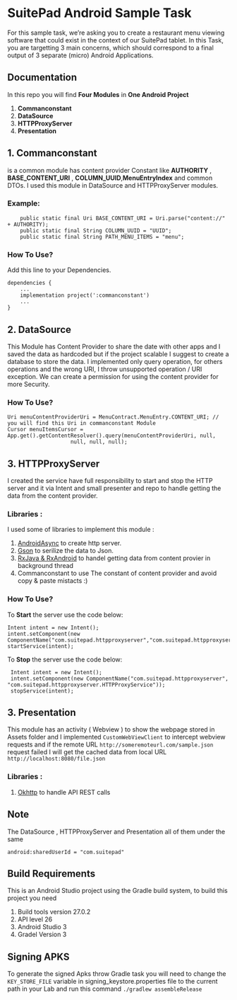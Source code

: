 # SuitePad Android Sample Task

For this sample task, we’re asking you to create a restaurant menu viewing software that could exist in the context of our SuitePad tablet.  In this Task, you are targetting 3 main concerns, which should correspond to a final output of 3 separate (micro) Android Applications.

## Documentation
In this repo you will find **Four Modules** in **One Android Project**

1. **Commanconstant** 
2. **DataSource**
3. **HTTPProxyServer**
4. **Presentation**


## 1. Commanconstant 

is a common module has content provider Constant like __AUTHORITY__ , __BASE\_CONTENT\_URI__ , __COLUMN\_UUID__,__MenuEntryIndex__ and common DTOs.
I used this module in DataSource and HTTPProxyServer modules.



### Example:
			 
		public static final Uri BASE_CONTENT_URI = Uri.parse("content://" + AUTHORITY);
		public static final String COLUMN_UUID = "UUID";
		public static final String PATH_MENU_ITEMS = "menu";

### How To Use?
Add this line to your Dependencies.

	dependencies {
		...
	    implementation project(':commanconstant')
	    ...
	}


## 2. DataSource 
This Module has Content Provider to share the date with other apps and I saved the data as hardcoded but if the project scalable I suggest to create a database to store the data. I implemented only query operation, for others operations and the wrong URI, I throw unsupported operation / URI  exception. We can create a permission for using the content provider for more Security. 


### How To Use?

	Uri menuContentProviderUri = MenuContract.MenuEntry.CONTENT_URI; // you will find this Uri in commanconstant Module
	Cursor menuItemsCursor = App.get().getContentResolver().query(menuContentProviderUri, null,
                        null, null, null);



## 3. HTTPProxyServer 

I created the service have full responsibility to start and stop the HTTP server and it via Intent and small presenter and repo to handle getting the data from the content provider.


### Libraries : 
I used some of libraries to implement this module :

1. [AndroidAsync](https://github.com/koush/AndroidAsync) to create http server. 
2. [Gson](https://github.com/google/gson) to serilize the data to Json.
3. [RxJava & RxAndroid](https://github.com/ReactiveX/RxAndroid) to handel getting data from content provier in background thread 
4. Commanconstant to use The constant of content provider and avoid copy & paste mistacts :)
 

### How To Use?

To **Start** the server use the code below:

	Intent intent = new Intent();
	intent.setComponent(new ComponentName("com.suitepad.httpproxyserver","com.suitepad.httpproxyserver.HTTPProxyService"));
    startService(intent);
    

To **Stop** the server use the code below:
	
	 Intent intent = new Intent();
	 intent.setComponent(new ComponentName("com.suitepad.httpproxyserver", "com.suitepad.httpproxyserver.HTTPProxyService"));
     stopService(intent);


## 3. Presentation 
This module has an activity ( Webview ) to show the webpage stored in Assets folder and I implemented `CustomWebViewClient` to intercept webview requests  and if the remote URL `http://someremoteurl.com/sample.json` request failed I will get the cached data from local URL `http://localhost:8080/file.json` 

### Libraries : 

1. [Okhttp](http://square.github.io/okhttp/) to handle API REST calls

## Note
The DataSource , HTTPProxyServer and Presentation all of them under the same

	android:sharedUserId = "com.suitepad"


## Build Requirements

This is an Android Studio project using the Gradle build system, to build this project you need

1. Build tools version 27.0.2
2. API level 26
3. Android Studio 3 
4. Gradel Version 3

## Signing APKS

To generate the signed Apks throw Gradle task you will need to change the `KEY_STORE_FILE` variable in signing_keystore.properties file to the current path in your Lab and run this command `./gradlew assembleRelease`  
